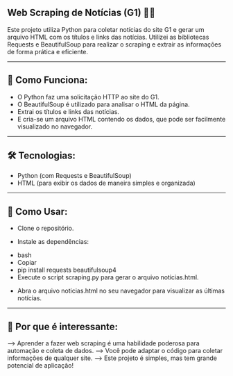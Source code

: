 ## **Web Scraping de Notícias (G1)** 📰✨
Este projeto utiliza Python para coletar notícias do site G1 e gerar um arquivo HTML com os títulos e links das notícias. Utilizei as bibliotecas Requests e BeautifulSoup para realizar o scraping e extrair as informações de forma prática e eficiente.

---

## 🎯 **Como Funciona:**

- O Python faz uma solicitação HTTP ao site do G1.
- O BeautifulSoup é utilizado para analisar o HTML da página.
- Extrai os títulos e links das notícias.
- E cria-se um arquivo HTML contendo os dados, que pode ser facilmente visualizado no navegador.

---

## 🛠️ **Tecnologias:**
- Python (com Requests e BeautifulSoup)
- HTML (para exibir os dados de maneira simples e organizada)

---

## 🚀 **Como Usar:**
- Clone o repositório.

- Instale as dependências:
* bash
* Copiar
* pip install requests beautifulsoup4
* Execute o script scraping.py para gerar o arquivo noticias.html.

- Abra o arquivo noticias.html no seu navegador para visualizar as últimas notícias.

---

## 🔑 **Por que é interessante:**
--> Aprender a fazer web scraping é uma habilidade poderosa para automação e coleta de dados.
--> Você pode adaptar o código para coletar informações de qualquer site.
--> Este projeto é simples, mas tem grande potencial de aplicação!
